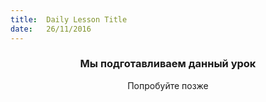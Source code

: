 ```yaml
---
title:  Daily Lesson Title
date:   26/11/2016
---
```


### <center>Мы подготавливаем данный урок</center> 

 <center>Попробуйте позже</center>